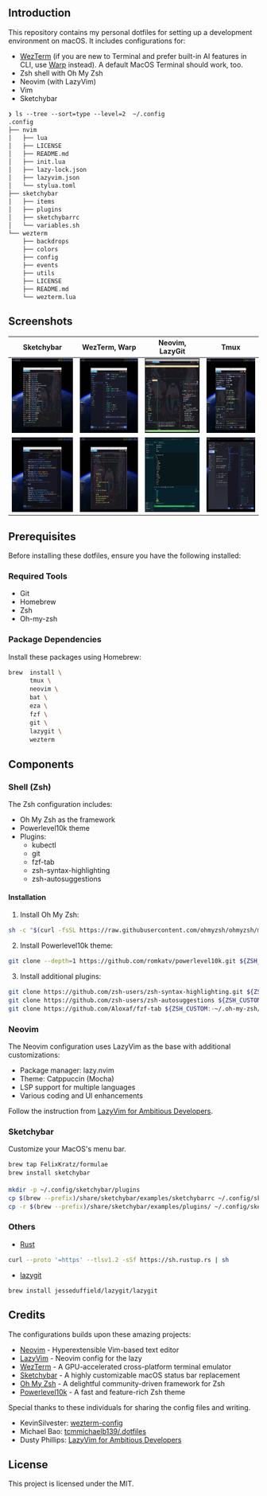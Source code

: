 ## Introduction

This repository contains my personal dotfiles for setting up a development environment on macOS. It includes configurations for:
- [WezTerm](https://wezterm.org) (if you are new to Terminal and prefer built-in AI features in CLI, use [Warp](https://app.warp.dev/referral/REQYP5) instead). A default MacOS Terminal should work, too.
- Zsh shell with Oh My Zsh
- Neovim (with LazyVim)
- Vim
- Sketchybar
```
❯ ls --tree --sort=type --level=2  ~/.config
.config
├── nvim
│   ├── lua
│   ├── LICENSE
│   ├── README.md
│   ├── init.lua
│   ├── lazy-lock.json
│   ├── lazyvim.json
│   └── stylua.toml
├── sketchybar
│   ├── items
│   ├── plugins
│   ├── sketchybarrc
│   └── variables.sh
└── wezterm
    ├── backdrops
    ├── colors
    ├── config
    ├── events
    ├── utils
    ├── LICENSE
    ├── README.md
    └── wezterm.lua
```
## Screenshots

| Sketchybar | WezTerm, Warp | Neovim, LazyGit | Tmux |
|----------------------|---------------------|----------------|---------|
| <img src="./assets/shell-1.png" width="200" height="150" /> | <img src="./assets/neovim-1.png" width="200" height="150" /> | <img src="./assets/tmux-1.png" width="200" height="150" /> | <img src="./assets/lazygit-1.png" width="200" height="150" /> |
| <img src="./assets/neovim-2.png" width="200" height="150" /> | <img src="./assets/shell-2.png" width="200" height="150" /> | <img src="./assets/vscode_tmux-1.png" width="200" height="150" /> | <img src="./assets/warp-1.png" width="200" height="150" /> |

## Prerequisites

Before installing these dotfiles, ensure you have the following installed:

### Required Tools
- Git
- Homebrew
- Zsh
- Oh-my-zsh

### Package Dependencies

Install these packages using Homebrew:
```bash
brew  install \
      tmux \
      neovim \
      bat \
      eza \
      fzf \
      git \
      lazygit \
      wezterm
```

## Components

### Shell (Zsh)

The Zsh configuration includes:

- Oh My Zsh as the framework
- Powerlevel10k theme
- Plugins:
  - kubectl
  - git
  - fzf-tab
  - zsh-syntax-highlighting
  - zsh-autosuggestions

#### Installation

1. Install Oh My Zsh:
```bash
sh -c "$(curl -fsSL https://raw.githubusercontent.com/ohmyzsh/ohmyzsh/master/tools/install.sh)"
```

2. Install Powerlevel10k theme:
```bash
git clone --depth=1 https://github.com/romkatv/powerlevel10k.git ${ZSH_CUSTOM:-$HOME/.oh-my-zsh/custom}/themes/powerlevel10k
```

3. Install additional plugins:
```bash
git clone https://github.com/zsh-users/zsh-syntax-highlighting.git ${ZSH_CUSTOM:-~/.oh-my-zsh/custom}/plugins/zsh-syntax-highlighting
git clone https://github.com/zsh-users/zsh-autosuggestions ${ZSH_CUSTOM:-~/.oh-my-zsh/custom}/plugins/zsh-autosuggestions
git clone https://github.com/Aloxaf/fzf-tab ${ZSH_CUSTOM:-~/.oh-my-zsh/custom}/plugins/fzf-tab
```

### Neovim

The Neovim configuration uses LazyVim as the base with additional customizations:

- Package manager: lazy.nvim
- Theme: Catppuccin (Mocha)
- LSP support for multiple languages
- Various coding and UI enhancements

Follow the instruction from [LazyVim for Ambitious Developers](https://lazyvim-ambitious-devs.phillips.codes).


### Sketchybar

Customize your MacOS's menu bar.

```bash
brew tap FelixKratz/formulae
brew install sketchybar

mkdir -p ~/.config/sketchybar/plugins
cp $(brew --prefix)/share/sketchybar/examples/sketchybarrc ~/.config/sketchybar/sketchybarrc
cp -r $(brew --prefix)/share/sketchybar/examples/plugins/ ~/.config/sketchybar/plugins/
```
### Others
- [Rust](https://www.rust-lang.org/)
```bash
curl --proto '=https' --tlsv1.2 -sSf https://sh.rustup.rs | sh
```
- [lazygit](https://github.com/jesseduffield/lazygit)
```
brew install jesseduffield/lazygit/lazygit
```

## Credits

The configurations builds upon these amazing projects:

- [Neovim](https://github.com/neovim/neovim) - Hyperextensible Vim-based text editor
- [LazyVim](https://github.com/LazyVim/LazyVim) - Neovim config for the lazy
- [WezTerm](https://github.com/wez/wezterm) - A GPU-accelerated cross-platform terminal emulator
- [Sketchybar](https://github.com/FelixKratz/SketchyBar) - A highly customizable macOS status bar replacement
- [Oh My Zsh](https://github.com/ohmyzsh/ohmyzsh) - A delightful community-driven framework for Zsh
- [Powerlevel10k](https://github.com/romkatv/powerlevel10k) - A fast and feature-rich Zsh theme

Special thanks to these individuals for sharing the config files and writing.

- KevinSilvester: [wezterm-config](https://github.com/KevinSilvester/wezterm-config)
- Michael Bao: [tcmmichaelb139/.dotfiles](https://github.com/tcmmichaelb139/.dotfiles)
- Dusty Phillips: [LazyVim for Ambitious Developers](https://lazyvim-ambitious-devs.phillips.codes)

## License

This project is licensed under the MIT.